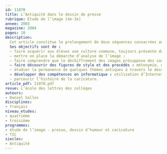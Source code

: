```yaml
---
id: 11070
title: L’Antiquité dans le dessin de presse 
rubrique: Étude de l’image [4e-3e]
annee: 2003
magazine: 2004
pages: 18
description: 
  Cet article constitue le prolongement de deux séquences consacrées aux héros, aux monstres et au dragon et d’une série portant sur les thèmes mythologiques.
  Ses objectifs sont de :
  – faire acquérir aux élèves une culture commune, toujours présente dans le langage et les images qui nous entourent ;
  – mettre en place la démarche d’analyse de l’image ;
  – faire comprendre que le déchiffrement des images présuppose des savoirs référentiels et que le dessinateur de presse émet des points de vue sur l’actualité ;
  – faire découvrir des figures de style et des procédés : métonymie, métaphore, allégorie, stéréotype ;
  – étudier la permanence de quelques thèmes antiques à travers le dessin de presse ;
  – développer des compétences en informatique : utilisation d’Internet, découverte et utilisation de différents sites ;
  – parcourir l’histoire de la caricature.
article_pdf: 11070.pdf
revue: L’école des lettres des collèges
auteurs:
- Daniel Salles
disciplines:
- français
niveau_etudes:
- quatrième
- troisième
programmes:
- étude de l’image - presse, dessin d’humour et caricature
- TIC
siecles:
- Antiquité
---
```

